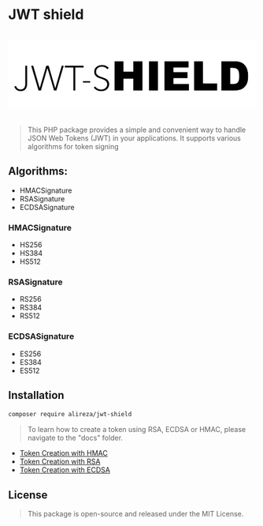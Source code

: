 # JWT shield
&nbsp;
![Logo](/docs/logo.png)
&nbsp;

> This PHP package provides a simple and convenient way to handle JSON Web Tokens (JWT) in your applications.
> It supports various algorithms for token signing

## Algorithms:
- HMACSignature
- RSASignature
- ECDSASignature

### HMACSignature
- HS256
- HS384
- HS512


### RSASignature
- RS256
- RS384
- RS512


### ECDSASignature
- ES256
- ES384
- ES512

## Installation
```sh
composer require alireza/jwt-shield
```

> To learn how to create a token using RSA, ECDSA or HMAC, please navigate to the "docs" folder.
- [Token Creation with HMAC](docs/HMAC.md)
- [Token Creation with RSA](docs/RSA.md)
- [Token Creation with ECDSA](docs/ECDSA.md)

## License
> This package is open-source and released under the MIT License.